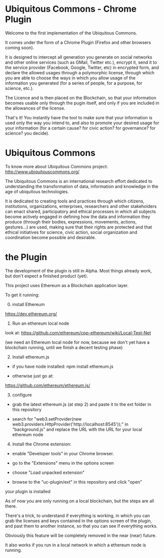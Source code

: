 # Ubiquitous Commons - Chrome Plugin

Welcome to the first implementation of the Ubiquitous Commons.

It comes under the form of a Chrome Plugin (Firefox and other browsers coming soon).

It is designed to intercept all generation you generate on social networks and other online services (such as GMail, Twitter etc.), encrypt it, send it to the service provider (Facebook, Google, Twitter, etc) in encrypted form, and declare the allowed usages through a polymorphic license, through which you are able to choose the ways in which you allow usage of the information you generated (for a series of people, for a purpose, for science, etc.).

The Licence and is then placed on the Blockchain, so that your information becomes usable only through the pugin itself, and only if you are included in the allowances of the license.

That's it! You instantly have the tool to make sure that your information is used only the way you intend to, and also to promote your desired usage for your information (for a certain cause? for civic action? for governance? for science? you decide).


# Ubiquitous Commons

To know more about Ubiquitous Commons project: http://www.ubiquitouscommons.org/

The Ubiquitous Commons is an international research effort dedicated to understanding the transformation of data, information and knowledge in the age of ubiquitous technologies.

It is dedicated to creating tools and practices through which citizens, institutions, organizations, enterprises, researchers and other stakeholders can enact shared, participatory and ethical processes in which all subjects become actively engaged in defining how the data and information they produce (through their bodies, expressions, movements, actions, gestures…) are used, making sure that their rights are protected and that ethical initiatives for science, civic action, social organization and coordination become possible and desirable.


# the Plugin

The development of the plugin is still in Alpha. Most things already work, but don't expect a finished product (yet).

This project uses Ethereum as a Blockchain application layer.

To get it running:


0) install Ethereum

https://dev.ethereum.org/



1) Run an ethereum local node

look at:
https://github.com/ethereum/cpp-ethereum/wiki/Local-Test-Net

(we need an Ethereum local node for now, because we don't yet have a blockchain running, until we finish a decent testing phase)



2) Install ethereum.js


- if you have node installed:
npm install ethereum.js

- otherwise just go at:

https://github.com/ethereum/ethereum.js/


3) configure

- grab the latest ethereum.js (at step 2) and paste it to the ext folder in this repository

- search for "web3.setProvider(new web3.providers.HttpProvider('http://localhost:8545'));" in "background.js" and replace the URL with the URL for your local ethereum node


4) Install the Chrome extension:

- enable "Developer tools" in your Chrome browser.

- go to the "Extensions" menu in the options screen

- choose "Load unpacked extension"

- browse to the "uc-plugin/ext" in this repository and click "open"

your plugin is installed



As of now you are only running on a local blockchain, but the steps are all there.

There's a trick, to understand if everything is working, in which you can grab the licenses and keys contained in the options screen of the plugin, and past them to another instance, so that you can see if everything works.

Obviously this feature will be completely removed in the near (near) future.

It also works if you run in a local network in which a ethereum node is running.